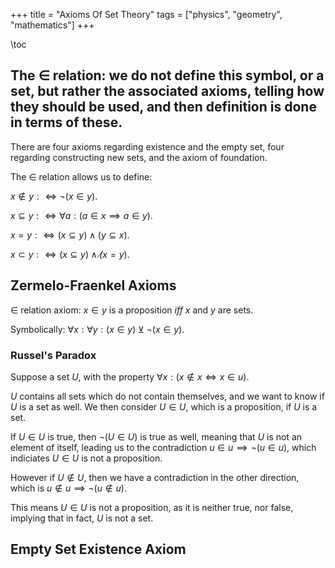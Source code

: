 +++
title = "Axioms Of Set Theory"
tags = ["physics", "geometry", "mathematics"]
+++

\toc

## The $\in$ relation: we do not define this symbol, or a set, but rather the associated axioms, telling how they should be used, and then definition is done in terms of these.

There are four axioms regarding existence and the empty set, four regarding constructing new sets, and the axiom of foundation.

The $\in$ relation allows us to define:

$x \notin y :\iff \neg (x \in y)$.

$x \subseteq y :\iff \forall a : ( a \in x \implies a \in y)$.

$x = y :\iff (x \subseteq y) \land (y \subseteq x)$.

$x \subset y :\iff (x \subseteq y) \land \not(x = y)$.


## Zermelo-Fraenkel Axioms

$\in$ relation axiom: $x \in y$ is a proposition *iff* $x$ and $y$ are sets.

Symbolically: $\forall x : \forall y : (x \in y) \veebar \neg(x \in y)$.

### Russel's Paradox

Suppose a set $U$, with the property $\forall x: (x \notin x \iff x \in u)$.

$U$ contains all sets which do not contain themselves, and we want to know if $U$ is a set as well. We then consider $U \in U$, which is a proposition, if $U$ is a set.

If $U \in U$ is true, then $\neg (U \in U)$ is true as well, meaning that $U$ is not an element of itself, leading us to the contradiction $u \in u \implies \neg(u \in u)$, which indiciates $U \in U$ is not a proposition.

However if $U \notin U$, then we have a contradiction in the other direction, which is $u \notin u \implies \neg(u \notin u)$.

This means $U \in U$ is not a proposition, as it is neither true, nor false, implying that in fact, $U$ is not a set.

## Empty Set Existence Axiom